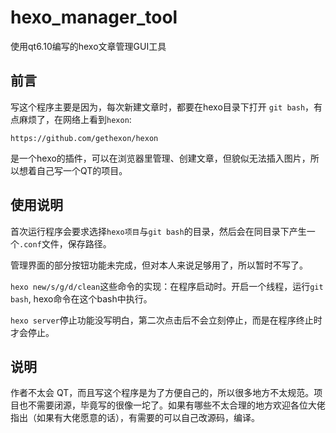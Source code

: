 # hexo_manager_tool
使用qt6.10编写的hexo文章管理GUI工具

## 前言

写这个程序主要是因为，每次新建文章时，都要在hexo目录下打开 `git bash`，有点麻烦了，在网络上看到`hexon`:

```
https://github.com/gethexon/hexon
```

是一个hexo的插件，可以在浏览器里管理、创建文章，但貌似无法插入图片，所以想着自己写一个QT的项目。

## 使用说明

首次运行程序会要求选择`hexo项目`与`git bash`的目录，然后会在同目录下产生一个`.conf`文件，保存路径。

管理界面的部分按钮功能未完成，但对本人来说足够用了，所以暂时不写了。

`hexo new/s/g/d/clean`这些命令的实现：在程序启动时。开启一个线程，运行`git bash`, hexo命令在这个bash中执行。

`hexo server`停止功能没写明白，第二次点击后不会立刻停止，而是在程序终止时才会停止。

## 说明

作者不太会 QT，而且写这个程序是为了方便自己的，所以很多地方不太规范。项目也不需要闭源，毕竟写的很像一坨了。如果有哪些不太合理的地方欢迎各位大佬指出（如果有大佬愿意的话），有需要的可以自己改源码，编译。
